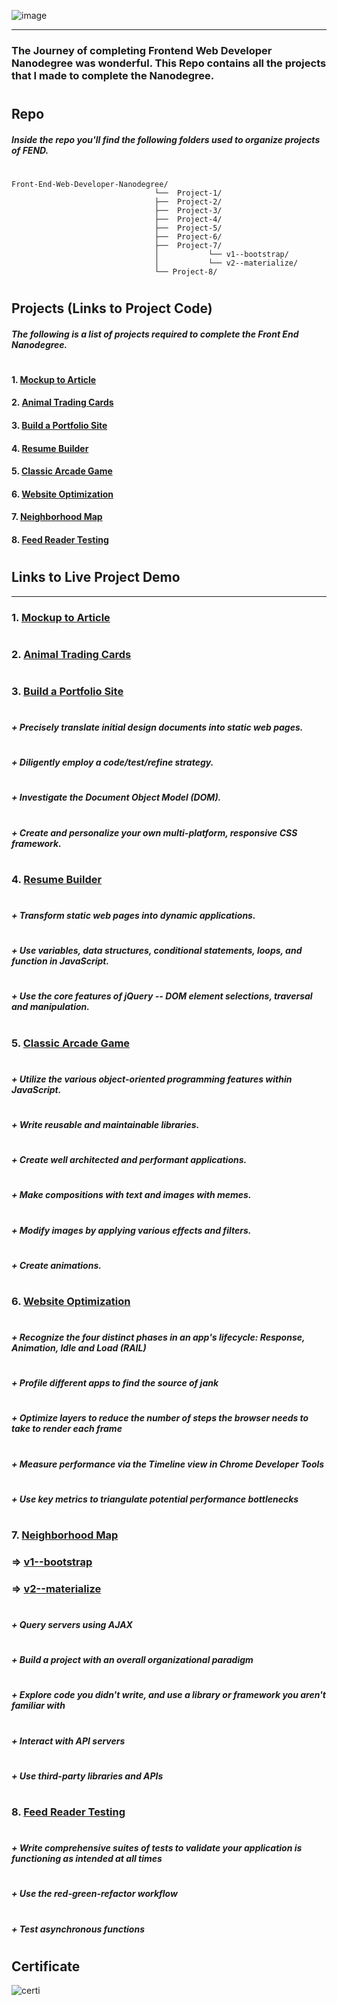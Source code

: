 ![image]

[image]:https://raw.githubusercontent.com/jaikathuria/Front-End-Web-Developer-Nanodegree/master/readme/header.png "Frontend Web Developer"
_________________________
### The Journey of completing Frontend Web Developer Nanodegree was wonderful. This Repo contains all the projects that I made to complete the Nanodegree.
#
#
#

## Repo

##### Inside the repo you'll find the following folders used to organize projects of FEND.
#
#
```
Front-End-Web-Developer-Nanodegree/
                                └──  Project-1/
                                ├──  Project-2/
                                ├──  Project-3/
                                ├──  Project-4/
                                ├──  Project-5/
                                ├──  Project-6/
                                ├──  Project-7/
                                │           └── v1--bootstrap/
                                │           └── v2--materialize/
                                └── Project-8/
```
#
#
## Projects (Links to Project Code)

##### The following is a list of projects required to complete the Front End Nanodegree.
#
#### 1. [Mockup to Article](https://github.com/jaikathuria/Front-End-Web-Developer-Nanodegree/tree/master/Project-1)
#### 2. [Animal Trading Cards](https://github.com/jaikathuria/Front-End-Web-Developer-Nanodegree/tree/master/Project-2)
#### 3. [Build a Portfolio Site](https://github.com/jaikathuria/Front-End-Web-Developer-Nanodegree/tree/master/Project-3)
#### 4. [Resume Builder](https://github.com/jaikathuria/Front-End-Web-Developer-Nanodegree/tree/master/Project-4)
#### 5. [Classic Arcade Game](https://github.com/jaikathuria/Front-End-Web-Developer-Nanodegree/tree/master/Project-5)
#### 6. [Website Optimization](https://github.com/jaikathuria/Front-End-Web-Developer-Nanodegree/tree/master/Project-6)
#### 7. [Neighborhood Map](https://github.com/jaikathuria/Front-End-Web-Developer-Nanodegree/tree/master/Project-7)
#### 8. [Feed Reader Testing](https://github.com/jaikathuria/Front-End-Web-Developer-Nanodegree/tree/master/Project-8)
#
#
#
#
#
#
#
## Links to Live Project Demo
____________________________________________________________________________________________
### 1. [Mockup to Article](https://jaikathuria.github.io/Front-End-Web-Developer-Nanodegree/Project-1/)
#
### 2. [Animal Trading Cards](https://jaikathuria.github.io/Front-End-Web-Developer-Nanodegree/Project-2/)
#
### 3. [Build a Portfolio Site](https://jaikathuria.github.io/Front-End-Web-Developer-Nanodegree/Project-3/)
#
##### + Precisely translate initial design documents into static web pages.
#
##### + Diligently employ a code/test/refine strategy.
#
##### + Investigate the Document Object Model (DOM).
#
##### + Create and personalize your own multi-platform, responsive CSS framework.
#
### 4. [Resume Builder](https://jaikathuria.github.io/Front-End-Web-Developer-Nanodegree/Project-4/)
#
##### + Transform static web pages into dynamic applications.
#
##### + Use variables, data structures, conditional statements, loops, and function in JavaScript.
#
##### + Use the core features of jQuery -- DOM element selections, traversal and manipulation.
#
### 5. [Classic Arcade Game](https://jaikathuria.github.io/Front-End-Web-Developer-Nanodegree/Project-5/)
#
##### + Utilize the various object-oriented programming features within JavaScript.
#
##### + Write reusable and maintainable libraries.
#
##### + Create well architected and performant applications.
#
##### + Make compositions with text and images with memes.
#
##### + Modify images by applying various effects and filters.
#
##### + Create animations.
#
### 6. [Website Optimization](https://jaikathuria.github.io/Front-End-Web-Developer-Nanodegree/Project-6/)
#
##### + Recognize the four distinct phases in an app's lifecycle: Response, Animation, Idle and Load (RAIL)
#
##### + Profile different apps to find the source of jank
#
##### + Optimize layers to reduce the number of steps the browser needs to take to render each frame
#
##### + Measure performance via the Timeline view in Chrome Developer Tools
#
##### + Use key metrics to triangulate potential performance bottlenecks
#
### 7. [Neighborhood Map](#)
### =>  [v1--bootstrap](https://jaikathuria.github.io/Front-End-Web-Developer-Nanodegree/Project-7/v1--bootstrap/)
### =>  [v2--materialize](https://jaikathuria.github.io/Front-End-Web-Developer-Nanodegree/Project-7/v2--materialize/)
#
##### + Query servers using AJAX
#
##### + Build a project with an overall organizational paradigm
#
##### + Explore code you didn't write, and use a library or framework you aren't familiar with
#
##### + Interact with API servers
#
##### + Use third-party libraries and APIs
#
### 8. [Feed Reader Testing](https://jaikathuria.github.io/Front-End-Web-Developer-Nanodegree/Project-8/)
#
##### + Write comprehensive suites of tests to validate your application is functioning as intended at all times
#
##### + Use the red-green-refactor workflow
#
##### + Test asynchronous functions
#
#
#

## Certificate

![certi]

[certi]:https://raw.githubusercontent.com/jaikathuria/Front-End-Web-Developer-Nanodegree/master/readme/certificate_new.png "Certificate"
